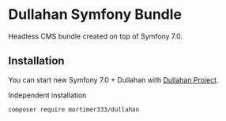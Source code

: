 # Dullahan Symfony Bundle

Headless CMS bundle created on top of Symfony 7.0.

## Installation

You can start new Symfony 7.0 + Dullahan with [Dullahan Project](https://github.com/Mortimer333/dullahan-project).

Independent installation
```bash
composer require mortimer333/dullahan
```
